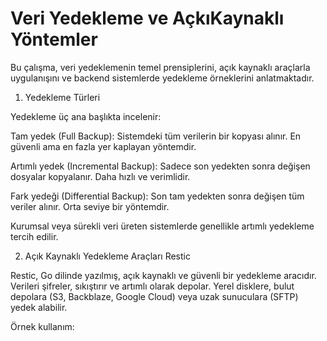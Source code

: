 # Veri Yedekleme ve AçkıKaynaklı Yöntemler
Bu çalışma, veri yedeklemenin temel prensiplerini, açık kaynaklı araçlarla uygulanışını ve backend sistemlerde yedekleme örneklerini anlatmaktadır.

1. Yedekleme Türleri

Yedekleme üç ana başlıkta incelenir:

Tam yedek (Full Backup): Sistemdeki tüm verilerin bir kopyası alınır. En güvenli ama en fazla yer kaplayan yöntemdir.

Artımlı yedek (Incremental Backup): Sadece son yedekten sonra değişen dosyalar kopyalanır. Daha hızlı ve verimlidir.

Fark yedeği (Differential Backup): Son tam yedekten sonra değişen tüm veriler alınır. Orta seviye bir yöntemdir.

Kurumsal veya sürekli veri üreten sistemlerde genellikle artımlı yedekleme tercih edilir.

2. Açık Kaynaklı Yedekleme Araçları
Restic

Restic, Go dilinde yazılmış, açık kaynaklı ve güvenli bir yedekleme aracıdır.
Verileri şifreler, sıkıştırır ve artımlı olarak depolar.
Yerel disklere, bulut depolara (S3, Backblaze, Google Cloud) veya uzak sunuculara (SFTP) yedek alabilir.

Örnek kullanım:
